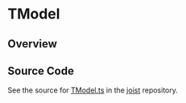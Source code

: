 # TModel

## Overview





## Source Code

See the source for [TModel.ts](https://github.com/phetsims/joist/blob/main/js/TModel.ts) in the [joist](https://github.com/phetsims/joist) repository.
